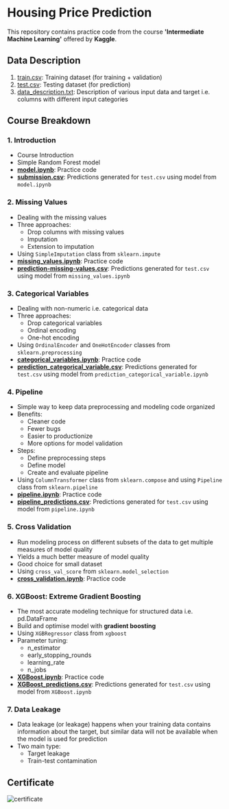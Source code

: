 # Housing Price Prediction

This repository contains practice code from the course **'Intermediate Machine Learning'** offered by **Kaggle**.

## Data Description
1. [train.csv](https://github.com/RameshNeupane/housing-price-prediction-kaggle/blob/master/train.csv): Training dataset (for training + validation)
2. [test.csv](https://github.com/RameshNeupane/housing-price-prediction-kaggle/blob/master/test.csv): Testing dataset (for prediction)
3. [data_description.txt](https://github.com/RameshNeupane/housing-price-prediction-kaggle/blob/master/data_description.txt): Description of various input data and target i.e. columns with different input categories

## Course Breakdown

### 1. Introduction

- Course Introduction
- Simple Random Forest model
- **[model.ipynb](https://github.com/RameshNeupane/housing-price-prediction-kaggle/blob/master/model.ipynb)**: Practice code
- **[submission.csv](https://github.com/RameshNeupane/housing-price-prediction-kaggle/blob/master/submission.csv)**: Predictions generated for `test.csv` using model from `model.ipynb`

### 2. Missing Values

- Dealing with the missing values
- Three approaches:
  - Drop columns with missing values
  - Imputation
  - Extension to imputation
- Using `SimpleImputation` class from `sklearn.impute`
- **[missing_values.ipynb](https://github.com/RameshNeupane/housing-price-prediction-kaggle/blob/master/missing_values.ipynb)**: Practice code
- **[prediction-missing-values.csv](https://github.com/RameshNeupane/housing-price-prediction-kaggle/blob/master/prediction-missing-value.csv)**: Predictions generated for `test.csv` using model from `missing_values.ipynb`

### 3. Categorical Variables

- Dealing with non-numeric i.e. categorical data
- Three approaches:
  - Drop categorical variables
  - Ordinal encoding
  - One-hot encoding
- Using `OrdinalEncoder` and `OneHotEncoder` classes from `sklearn.preprocessing`
- **[categorical_variables.ipynb](https://github.com/RameshNeupane/housing-price-prediction-kaggle/blob/master/categorical_variables.ipynb)**: Practice code
- **[prediction_categorical_variable.csv](https://github.com/RameshNeupane/housing-price-prediction-kaggle/blob/master/prediction_categorical_variable.csv)**: Predictions generated for `test.csv` using model from `prediction_categorical_variable.ipynb`

### 4. Pipeline

- Simple way to keep data preprocessing and modeling code organized
- Benefits:
  - Cleaner code
  - Fewer bugs
  - Easier to productionize
  - More options for model validation
- Steps:
  - Define preprocessing steps
  - Define model
  - Create and evaluate pipeline
- Using `ColumnTransformer` class from `sklearn.compose` and using `Pipeline` class from `sklearn.pipeline`
- **[pipeline.ipynb](https://github.com/RameshNeupane/housing-price-prediction-kaggle/blob/master/pipeline.ipynb)**: Practice code
- **[pipeline_predictions.csv](https://github.com/RameshNeupane/housing-price-prediction-kaggle/blob/master/pipeline_predictions.csv)**: Predictions generated for `test.csv` using model from `pipeline.ipynb`

### 5. Cross Validation

- Run modeling process on different subsets of the data to get multiple measures of model quality
- Yields a much better measure of model quality
- Good choice for small dataset
- Using `cross_val_score` from `sklearn.model_selection`
- **[cross_validation.ipynb](https://github.com/RameshNeupane/housing-price-prediction-kaggle/blob/master/cross-validation.ipynb)**: Practice code

### 6. XGBoost: Extreme Gradient Boosting

- The most accurate modeling technique for structured data i.e. pd.DataFrame
- Build and optimise model with **gradient boosting**
- Using `XGBRegressor` class from `xgboost`
- Parameter tuning:
  - n_estimator
  - early_stopping_rounds
  - learning_rate
  - n_jobs
- **[XGBoost.ipynb](https://github.com/RameshNeupane/housing-price-prediction-kaggle/blob/master/XGBoost.ipynb)**: Practice code
- **[XGBoost_predictions.csv](https://github.com/RameshNeupane/housing-price-prediction-kaggle/blob/master/XGBoost_predictions.csv)**: Predictions generated for `test.csv` using model from `XGBoost.ipynb`

### 7. Data Leakage

- Data leakage (or leakage) happens when your training data contains information about the target, but similar data will not be available when the model is used for prediction
- Two main type:
  - Target leakage
  - Train-test contamination

## Certificate

![certificate](https://github.com/RameshNeupane/housing-price-prediction-kaggle/assets/45593423/d53d2842-3bc8-4a9b-a042-021f5a2bef90)
